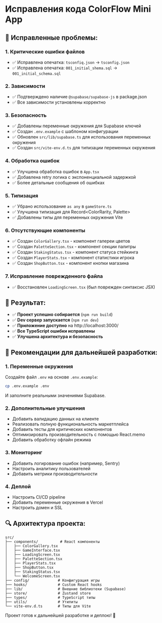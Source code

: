 # Исправления кода ColorFlow Mini App

## 🔧 Исправленные проблемы:

### 1. **Критические ошибки файлов**
- ✅ Исправлена опечатка: `tsconfiq.json` → `tsconfig.json`
- ✅ Исправлена опечатка: `001_initial_shema.sql` → `001_initial_schema.sql`

### 2. **Зависимости**
- ✅ Подтверждено наличие `@supabase/supabase-js` в package.json
- ✅ Все зависимости установлены корректно

### 3. **Безопасность**
- ✅ Добавлены переменные окружения для Supabase ключей
- ✅ Создан `.env.example` с шаблоном конфигурации
- ✅ Обновлен `src/lib/supabase.ts` для использования переменных окружения
- ✅ Создан `src/vite-env.d.ts` для типизации переменных окружения

### 4. **Обработка ошибок**
- ✅ Улучшена обработка ошибок в `App.tsx`
- ✅ Добавлена retry логика с экспоненциальной задержкой
- ✅ Более детальные сообщения об ошибках

### 5. **Типизация**
- ✅ Убрано использование `as any` в `gameStore.ts`
- ✅ Улучшена типизация для Record<ColorRarity, Palette>
- ✅ Добавлены типы для переменных окружения Vite

### 6. **Отсутствующие компоненты**
- ✅ Создан `ColorGallery.tsx` - компонент галереи цветов
- ✅ Создан `PaletteSection.tsx` - компонент секции палитры
- ✅ Создан `StakingStatus.tsx` - компонент статуса стейкинга
- ✅ Создан `PlayerStats.tsx` - компонент статистики игрока
- ✅ Создан `ShopButton.tsx` - компонент кнопки магазина

### 7. **Исправление поврежденного файла**
- ✅ Восстановлен `LoadingScreen.tsx` (был поврежден синтаксис JSX)

## 🚀 Результат:

- ✅ **Проект успешно собирается** (`npm run build`)
- ✅ **Dev сервер запускается** (`npm run dev`)
- ✅ **Приложение доступно** на http://localhost:3000/
- ✅ **Все TypeScript ошибки исправлены**
- ✅ **Улучшена архитектура и безопасность**

## 📝 Рекомендации для дальнейшей разработки:

### 1. **Переменные окружения**
Создайте файл `.env` на основе `.env.example`:
```bash
cp .env.example .env
```
И заполните реальными значениями Supabase.

### 2. **Дополнительные улучшения**
- Добавить валидацию данных на клиенте
- Реализовать полную функциональность маркетплейса
- Добавить тесты для критических компонентов
- Оптимизировать производительность с помощью React.memo
- Добавить обработку офлайн режима

### 3. **Мониторинг**
- Добавить логирование ошибок (например, Sentry)
- Настроить аналитику пользователей
- Добавить метрики производительности

### 4. **Деплой**
- Настроить CI/CD pipeline
- Добавить переменные окружения в Vercel
- Настроить домен и SSL

## 🔍 Архитектура проекта:

```
src/
├── components/          # React компоненты
│   ├── ColorGallery.tsx
│   ├── GameInterface.tsx
│   ├── LoadingScreen.tsx
│   ├── PaletteSection.tsx
│   ├── PlayerStats.tsx
│   ├── ShopButton.tsx
│   ├── StakingStatus.tsx
│   └── WelcomeScreen.tsx
├── config/             # Конфигурация игры
├── hooks/              # Custom React hooks
├── lib/                # Внешние библиотеки (Supabase)
├── store/              # Zustand store
├── types/              # TypeScript типы
├── utils/              # Утилиты
└── vite-env.d.ts       # Типы для Vite
```

Проект готов к дальнейшей разработке и деплою! 🎉

